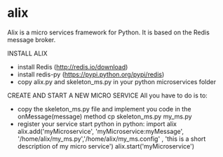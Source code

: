 # alix
Alix is a micro services framework for Python. It is based on the Redis message broker.

INSTALL ALIX
- install Redis (http://redis.io/download)
- install redis-py (https://pypi.python.org/pypi/redis)
- copy alix.py and skeleton_ms.py in your python microservices folder

CREATE AND START A NEW MICRO SERVICE
All you have to do is to:
- copy the skeleton_ms.py file and implement you code in the onMessage(message) method
    cp skeleton_ms.py my_ms.py
- register your service
    start python
    in python:
        import alix
        alix.add('myMicroservice', 'myMicroservice:myMessage', '/home/alix/my_ms.py','/home/alix/my_ms.config' , 'this is a short description of my micro service')
        alix.start('myMicroservice')
